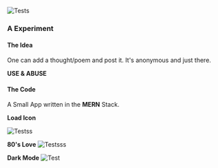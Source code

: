 ![Tests](https://github.com/ahwelgemoed/thoughtsandpoetry/blob/master/Grun.gif)

### A Experiment


#### The Idea

One can add a thought/poem and post it. It's anonymous and just there.

**USE & ABUSE**

#### The Code

A Small App written in the **MERN** Stack.


**Load Icon**

![Testss](https://github.com/ahwelgemoed/thoughtsandpoetry/blob/master/LOAD.gif)

**80's Love**
![Testsss](https://github.com/ahwelgemoed/thoughtsandpoetry/blob/master/Blue.gif)


**Dark Mode**
![Test](https://github.com/ahwelgemoed/thoughtsandpoetry/blob/master/Untitled.gif)
